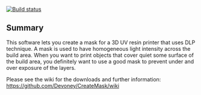 [![Build status](https://ci.appveyor.com/api/projects/status/s8509rn5n8khd8pp?svg=true)](https://ci.appveyor.com/project/Devoney/createmask)

## Summary
This software lets you create a mask for a 3D UV resin printer that uses DLP technique.
A mask is used to have homogeneous light intensity across the build area. 
When you want to print objects that cover quiet some surface of the build area, you
definitely want to use a good mask to prevent under and over exposure of the layers.

Please see the wiki for the downloads and further information: https://github.com/Devoney/CreateMask/wiki